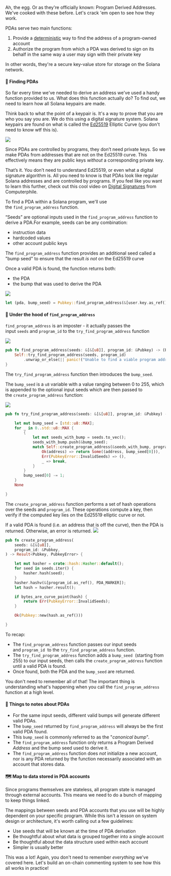 Ah, the egg. Or as they're officially known: Program Derived Addresses. We've cooked with these before. Let's crack 'em open to see how they work.

PDAs serve two main functions:
1. Provide a [deterministic](https://www.google.com/search?q=define+deterministic) way to find the address of a program-owned account
2. Authorize the program from which a PDA was derived to sign on its behalf in the same way a user may sign with their private key

In other words, they're a secure key-value store for storage on the Solana network.

#### 🔎 Finding PDAs
So far every time we've needed to derive an address we've used a handy function provided to us. What does this function actually do? To find out, we need to learn how all Solana keypairs are made. 

Think back to what the point of a keypair is. It's a way to prove that you are who you say you are. We do this using a digital signature system. Solana keypairs are found on what is called the [Ed25519](https://ed25519.cr.yp.to/) Elliptic Curve (you don't need to know wtf this is).

![](https://hackmd.io/_uploads/r1CvHkFEo.png)

Since PDAs are controlled by programs, they don’t need private keys. So we make PDAs from addresses that are not on the Ed25519 curve. This effectively means they are public keys *without* a corresponding private key.

That’s it. You don’t need to understand Ed25519, or even what a digital signature algorithm is. All you need to know is that PDAs look like regular Solana addresses and are controlled by programs. If you feel like you want to learn this further, check out this cool video on [Digital Signatures](https://www.youtube.com/watch?v=s22eJ1eVLTU) from Computerphile. 

To find a PDA within a Solana program, we'll use the `find_program_address` function.

“Seeds” are optional inputs used in the `find_program_address` function to derive a PDA.For example, seeds can be any combination:
- instruction data
- hardcoded values
- other account public keys

The `find_program_address` function provides an additional seed called a "bump seed" to ensure that the result *is not* on the Ed25519 curve

Once a valid PDA is found, the function returns both:
- the PDA
- the bump that was used to derive the PDA

![](https://hackmd.io/_uploads/ryVdBkF4o.png)
```rs
let (pda, bump_seed) = Pubkey::find_program_address(&[user.key.as_ref(), user_input.as_bytes().as_ref(), "SEED".as_bytes()], program_id)
```

#### 🍳 Under the hood of `find_program_address` 
`find_program_address` is an imposter - it actually passes the input `seeds` and `program_id` to the `try_find_program_address` function

![](https://hackmd.io/_uploads/SJddB1t4s.png)
```rs
pub fn find_program_address(seeds: &[&[u8]], program_id: &Pubkey) -> (Pubkey, u8) {
    Self::try_find_program_address(seeds, program_id)
        .unwrap_or_else(|| panic!("Unable to find a viable program address bump seed"))
}
```

The `try_find_program_address` function then introduces the `bump_seed`.

The `bump_seed` is a `u8` variable with a value ranging between 0 to 255, which is appended to the optional input seeds which are then passed to the `create_program_address` function:

![](https://hackmd.io/_uploads/r1kFHkYEi.png)
```rs
pub fn try_find_program_address(seeds: &[&[u8]], program_id: &Pubkey) -> Option<(Pubkey, u8)> {

    let mut bump_seed = [std::u8::MAX];
    for _ in 0..std::u8::MAX {
        {
            let mut seeds_with_bump = seeds.to_vec();
            seeds_with_bump.push(&bump_seed);
            match Self::create_program_address(&seeds_with_bump, program_id) {
                Ok(address) => return Some((address, bump_seed[0])),
                Err(PubkeyError::InvalidSeeds) => (),
                _ => break,
            }
        }
        bump_seed[0] -= 1;
    }
    None

}
```

The `create_program_address` function performs a set of hash operations over the seeds and `program_id`. These operations compute a key, then verify if the computed key lies on the Ed25519 elliptic curve or not. 

If a valid PDA is found (i.e. an address that is off the curve), then the PDA is returned. Otherwise, an error is returned.
![](https://hackmd.io/_uploads/S1MYHJt4o.png)
```rs
pub fn create_program_address(
    seeds: &[&[u8]],
    program_id: &Pubkey,
) -> Result<Pubkey, PubkeyError> {

    let mut hasher = crate::hash::Hasher::default();
    for seed in seeds.iter() {
        hasher.hash(seed);
    }
    hasher.hashv(&[program_id.as_ref(), PDA_MARKER]);
    let hash = hasher.result();

    if bytes_are_curve_point(hash) {
        return Err(PubkeyError::InvalidSeeds);
    }

    Ok(Pubkey::new(hash.as_ref()))

}
```

To recap:
- The `find_program_address` function passes our input seeds and `program_id`
 to the `try_find_program_address` function.
- The `try_find_program_address` function adds a `bump_seed`
 (starting from 255) to our input seeds, then calls the `create_program_address` function until a valid PDA is found.
- Once found, both the PDA and the `bump_seed` are returned.

You don't need to remember all of that! The important thing is understanding what's happening when you call the `find_program_address` function at a high level.

#### 🤔 **Things to notes about PDAs**
- For the same input seeds, different valid bumps will generate different valid PDAs.
- The `bump_seed` returned by `find_program_address` will always be the first valid PDA found.
- This `bump_seed` is commonly referred to as the "*canonical bump*".
- The `find_program_address` function only returns a Program Derived *Address* and the bump seed used to derive it.
- The `find_program_address` function does *not* initialize a new account, nor is any PDA returned by the function necessarily associated with an account that stores data.

#### 🗺 Map to data stored in PDA accounts
Since programs themselves are stateless, all program state is managed through external accounts. This means we need to do a bunch of mapping to keep things linked.

The mappings between seeds and PDA accounts that you use will be highly dependent on your specific program. While this isn't a lesson on system design or architecture, it's worth calling out a few guidelines:
- Use seeds that will be known at the time of PDA derivation
- Be thoughtful about what data is grouped together into a single account
- Be thoughtful about the data structure used within each account
- Simpler is usually better

This was a lot! Again, you don't need to remember *everything* we've covered here. Let's build an on-chain commenting system to see how this all works in practice!
